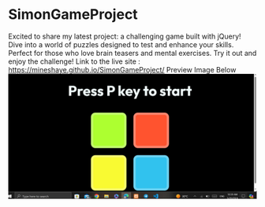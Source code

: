 # SimonGameProject
Excited to share my latest project: a challenging game built with jQuery! Dive into a world of puzzles designed to test and enhance your skills. Perfect for those who love brain teasers and mental exercises. Try it out and enjoy the challenge!
Link to the live site :  https://mineshaye.github.io/SimonGameProject/
Preview Image Below !["Preview image"](preview.jpg)
